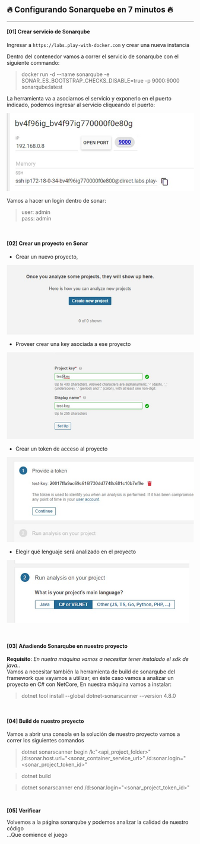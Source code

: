 ## 🔥 Configurando Sonarquebe en 7 minutos 🔥 
- - -

#### **[01]  Crear servicio de Sonarqube**  
Ingresar a `https://labs.play-with-docker.com` y crear una nueva instancia

Dentro del contenedor vamos a correr el servicio de sonarqube con el siguiente commando:
> docker run -d --name sonarqube -e SONAR_ES_BOOTSTRAP_CHECKS_DISABLE=true -p 9000:9000 sonarqube:latest

La herramienta va a asociarnos el servicio y exponerlo en el puerto indicado, podemos ingresar al servicio cliqueando el puerto:

![containerport](sonar02.jpg)

Vamos a hacer un login dentro de sonar:
> user: admin  
> pass: admin

<br />

#### **[02]  Crear un proyecto en Sonar**  
- Crear un nuevo proyecto, 

![containerport](sonar04.jpg)

- Proveer crear una key asociada a ese proyecto

![containerport](sonar05.jpg)

- Crear un token de acceso al proyecto 

![containerport](sonar07.jpg)

- Elegir qué lenguaje será analizado en el proyecto

![containerport](sonar08.jpg)

<br />

#### **[03] Añadiendo Sonarqube en nuestro proyecto**  
**Requisito**: *En nuetra máquina vamos a necesitar tener instalado el sdk de java..*  
Vamos a necesitar también la herramienta de build de sonarqube del framework que vayamos a utilizar, en éste caso vamos a analizar un proyecto en C# con NetCore, 
En nuestra máquina vamos a instalar: 
> dotnet tool install --global dotnet-sonarscanner --version 4.8.0

<br />

#### **[04] Build de nuestro proyecto**  

Vamos a abrir una consola en la solución de nuestro proyecto vamos a correr los siguientes comandos

> dotnet sonarscanner begin /k:"<api_project_folder>" /d:sonar.host.url="<sonar_container_service_url>" /d:sonar.login="<sonar_project_token_id>"

> dotnet build

> dotnet sonarscanner end /d:sonar.login="<sonar_project_token_id>"

<br />

**[05] Verificar**  

Volvemos a la página sonarqube y podemos analizar la calidad de nuestro código  
    ...Que comience el juego
